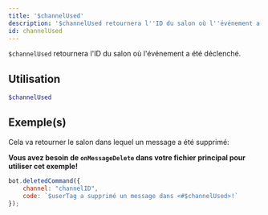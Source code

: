 ```yaml
---
title: '$channelUsed'
description: '$channelUsed retournera l''ID du salon où l''événement a été déclenché.'
id: channelUsed
---
```


`$channelUsed` retournera l'ID du salon où l'événement a été déclenché.

## Utilisation

```php
$channelUsed
```

## Exemple(s)

Cela va retourner le salon dans lequel un message a été supprimé:

**Vous avez besoin de `onMessageDelete` dans votre fichier principal pour utiliser cet exemple!**

```javascript
bot.deletedCommand({
    channel: "channelID",
    code: `$userTag a supprimé un message dans <#$channelUsed>!`
});
```
